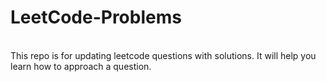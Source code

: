 # LeetCode-Problems
<br>
This repo is for updating leetcode questions with solutions. It will help you learn how to approach a question.